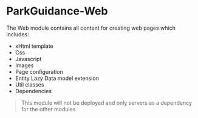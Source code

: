 # ParkGuidance-Web

The Web module contains all content for creating web pages which includes:

- xHtml template 
- Css
- Javascript
- Images
- Page configuration
- Entity Lazy Data model extension
- Util classes
- Dependencies
 >This module will not be deployed and only servers as a dependency for the other modules.
